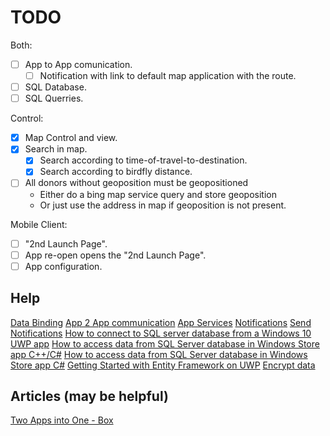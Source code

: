 # TODO

Both:
- [ ] App to App comunication.
  - [ ] Notification with link to default map application with the route.
- [ ] SQL Database.
- [ ] SQL Querries.

Control:
- [x] Map Control and view.
- [x] Search in map.
  - [x] Search according to time-of-travel-to-destination.
  - [x] Search according to birdfly distance.
- [ ] All donors without geoposition must be geopositioned
  - Either do a bing map service query and store geoposition
  - Or just use the address in map if geoposition is not present.


Mobile Client:
- [ ] "2nd Launch Page".
- [ ] App re-open opens the "2nd Launch Page".
- [ ] App configuration.

## Help
[Data Binding](https://code.msdn.microsoft.com/Data-Binding-in-UWP-b5c98114)
[App 2 App communication](https://blogs.windows.com/buildingapps/2015/09/22/using-cross-app-communication-to-make-apps-work-together-10-by-10/)
[App Services](https://msdn.microsoft.com/en-us/windows/uwp/launch-resume/how-to-create-and-consume-an-app-service)
[Notifications](https://msdn.microsoft.com/en-us/windows/uwp/controls-and-patterns/tiles-badges-notifications)
[Send Notifications](https://msdn.microsoft.com/en-us/library/windows/apps/mt187196.aspx)
[How to connect to SQL server database from a Windows 10 UWP app](http://stackoverflow.com/questions/32885735/how-to-connect-to-sql-server-database-from-a-windows-10-uwp-app)
[How to access data from SQL Server database in Windows Store app C++/C#](https://code.msdn.microsoft.com/How-to-access-data-from-5f2602ec#content)
[How to access data from SQL Server database in Windows Store app C#](https://code.msdn.microsoft.com/How-to-access-data-from-f11ef8df)
[Getting Started with Entity Framework on UWP](http://docs.efproject.net/en/latest/platforms/uwp/getting-started.html)
[Encrypt data](https://msdn.microsoft.com/en-us/library/windows/apps/windows.security.cryptography.core.cryptographicengine.encrypt.aspx)
## Articles (may be helpful)
[Two Apps into One - Box](https://blogs.windows.com/buildingapps/2015/11/11/combining-two-apps-into-one-at-box-with-the-universal-windows-platform/)
